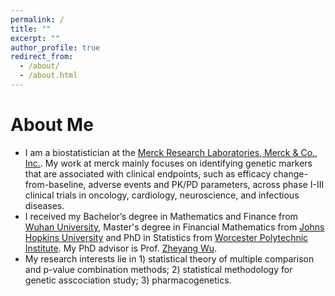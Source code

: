 ```yaml
---
permalink: /
title: ""
excerpt: ""
author_profile: true
redirect_from: 
  - /about/
  - /about.html
---
```


# About Me
* I am a biostatistician at the [Merck Research Laboratories, Merck & Co., Inc.](http://www.merck.com/research/mrl-labs.html). My work at merck mainly focuses on identifying genetic markers that are associated with clinical endpoints, such as efficacy change-from-baseline, adverse events and PK/PD parameters, across phase I-III clinical trials in oncology, cardiology, neuroscience, and infectious diseases.
* I received my Bachelor’s degree in Mathematics and Finance from [Wuhan University](http://en.whu.edu.cn/), Master's degree in Financial Mathematics from [Johns Hopkins University](http://www.jhu.edu/) and PhD in Statistics from [Worcester Polytechnic Institute](http://www.wpi.edu/). My PhD advisor is Prof. [Zheyang Wu](http://users.wpi.edu/~zheyangwu/).
* My research interests lie in 1) statistical theory of multiple comparison and p-value combination methods; 2) statistical methodology for genetic asscociation study; 3) pharmacogenetics.

